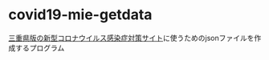 # covid19-mie-getdata
[三重県版の新型コロナウイルス感染症対策サイト](https://github.com/FlexiblePrintedCircuits/covid19-mie)に使うためのjsonファイルを作成するプログラム
